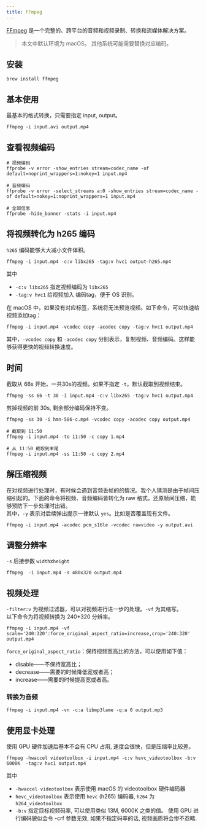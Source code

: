 ```yaml
---
title: FFmpeg
---
```


[FFmpeg](https://ffmpeg.org/) 是一个完整的、跨平台的音频和视频录制、转换和流媒体解决方案。
> 本文中默认环境为 macOS。 其他系统可能需要替换对应编码。

## 安装
```shell
brew install ffmpeg
```

## 基本使用

最基本的格式转换，只需要指定 input, output。
``` shell
ffmpeg -i input.avi output.mp4
```

## 查看视频编码
``` shell
# 视频编码
ffprobe -v error -show_entries stream=codec_name -of default=noprint_wrappers=1:nokey=1 input.mp4

# 音频编码
ffprobe -v error -select_streams a:0 -show_entries stream=codec_name -of default=nokey=1:noprint_wrappers=1 input.mp4

# 全部信息
ffprobe -hide_banner -stats -i input.mp4
```



## 将视频转化为 h265 编码
`h265` 编码能够大大减小文件体积。
``` shell
ffmpeg -i input.mp4 -c:v libx265 -tag:v hvc1 output-h265.mp4
```
其中
* `-c:v libx265` 指定视频编码为 `libx265`
* `-tag:v hvc1` 给视频加入 编码tag，便于 OS 识别。

在 macOS 中，如果没有对应标签，系统将无法预览视频。如下命令，可以快速给视频添加tag：
```shell
ffmpeg -i input.mp4 -vcodec copy -acodec copy -tag:v hvc1 output.mp4
```
其中，`-vcodec copy` 和 `-acodec copy` 分别表示，复制视频、音频编码。这样能够获得更快的视频转换速度。


## 时间
截取从 66s 开始，一共30s的视频。如果不指定 `-t`，默认截取到视频结束。
```shell
ffmpeg -ss 66 -t 30 -i input.mp4 -c:v libx265 -tag:v hvc1 output.mp4
```
剪掉视频的前 30s, 剩余部分编码保持不变。
```shell
ffmpeg -ss 30 -i hmn-586-c.mp4 -vcodec copy -acodec copy output.mp4
```

```shell
# 截取到 11:50
ffmpeg -i input.mp4 -to 11:50 -c copy 1.mp4

# 从 11:50 截取到末尾
ffmpeg -i input.mp4 -ss 11:50 -c copy 2.mp4
```



## 解压缩视频
在对视频进行处理时，有时候会遇到音频丢帧的的情况。我个人猜测是由于帧间压缩引起的。下面的命令将视频、音频编码皆转化为 raw 格式，还原帧间压缩，能够预防下一步处理时出错。  
其中，`-y` 表示对后续弹出提示一律默认 `yes`。比如是否覆盖现有文件。
```shell
ffmpeg -i input.mp4 -acodec pcm_s16le -vcodec rawvideo -y output.avi
```

## 调整分辨率
`-s` 后接参数 `width`x`height`
``` shell
ffmpeg  -i input.mp4 -s 480x320 output.mp4
```
## 视频处理
`-filter:v` 为视频过滤器，可以对视频进行进一步的处理。`-vf` 为其缩写。  
以下命令为将视频转换为 240*320 分辨率。
```shell
ffmpeg -i input.mp4 -vf scale='240:320':force_original_aspect_ratio=increase,crop='240:320' output.mp4
```

`force_original_aspect_ratio`：保持视频宽高比的方法，可以使用如下值：
* disable——不保持宽高比；
* decrease——需要的时候降低宽或者高；
* increase——需要的时候提高宽或者高。

### 转换为音频
```shell
ffmpeg -i input.mp4 -vn -c:a libmp3lame -q:a 0 output.mp3
```



## 使用显卡处理
使用 GPU 硬件加速后基本不会有 CPU 占用, 速度会很快，但是压缩率比较差。
```shell
ffmpeg -hwaccel videotoolbox -i input.mp4 -c:v hevc_videotoolbox -b:v 6000K  -tag:v hvc1 output.mp4
```
其中  
* `-hwaccel videotoolbox` 表示使用 macOS 的 videotoolbox 硬件编码器
* `hevc_videotoolbox` 表示使用 `hevc` (h265) 编码器,  `h264` 为 `h264_videotoolbox`
* `-b:v` 指定目标视频码率, 可以使用类似 13M, 6000K 之类的值。 使用 GPU 进行编码貌似会令 -crf 参数无效, 如果不指定码率的话, 视频画质将会惨不忍睹.
